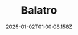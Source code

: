 ---
title: "Balatro"
id: 2379780
date: 2025-01-02T01:00:08.158Z
link: games/steam/recent/balatro
image: http://media.steampowered.com/steamcommunity/public/images/apps/2379780/b6018068070ab0e23561694c11f7950dd6f4c752.jpg
playtime_2weeks: 997
playtime_forever: 4818
playtime_windows_forever: 0
playtime_mac_forever: 58
playtime_linux_forever: 4760
playtime_deck_forever: 4760
---